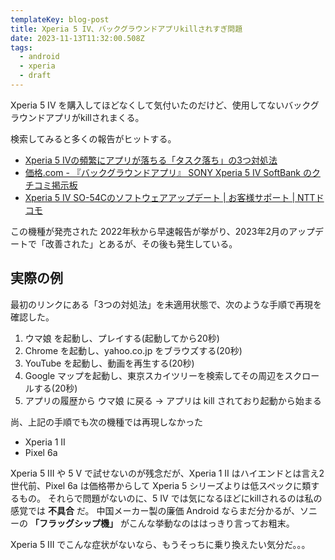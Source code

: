 ```yaml
---
templateKey: blog-post
title: Xperia 5 IV、バックグラウンドアプリkillされすぎ問題
date: 2023-11-13T11:32:00.508Z
tags:
  - android
  - xperia
  - draft
---
```


Xperia 5 IV を購入してほどなくして気付いたのだけど、使用してないバックグラウンドアプリがkillされまくる。

検索してみると多くの報告がヒットする。

- [Xperia 5 Ⅳの頻繁にアプリが落ちる「タスク落ち」の3つ対処法](https://androidons.com/android/xpera5iv_taskdown_repair.html)
- [価格.com - 『バックグラウンドアプリ』 SONY Xperia 5 IV SoftBank のクチコミ掲示板](https://bbs.kakaku.com/bbs/J0000039728/SortID=25046955/#25261907)
- [Xperia 5 IV SO-54Cのソフトウェアアップデート | お客様サポート | NTTドコモ](https://www.docomo.ne.jp/support/product_update/so54c/index.html)

この機種が発売された 2022年秋から早速報告が挙がり、2023年2月のアップデートで「改善された」とあるが、その後も発生している。


## 実際の例

最初のリンクにある「3つの対処法」を未適用状態で、次のような手順で再現を確認した。

1. ウマ娘 を起動し、プレイする(起動してから20秒)
2. Chrome を起動し、yahoo.co.jp をブラウズする(20秒)
3. YouTube を起動し、動画を再生する(20秒)
4. Google マップを起動し、東京スカイツリーを検索してその周辺をスクロールする(20秒)
5. アプリの履歴から ウマ娘 に戻る → アプリは kill されており起動から始まる

尚、上記の手順でも次の機種では再現しなかった

- Xperia 1 II
- Pixel 6a

Xperia 5 III や 5 V で試せないのが残念だが、Xperia 1 II はハイエンドとは言え2世代前、Pixel 6a は価格帯からして Xperia 5 シリーズよりは低スペックに類するもの。
それらで問題がないのに、5 IV では気になるほどにkillされるのは私の感覚では **不具合** だ。
中国メーカー製の廉価 Android ならまだ分かるが、ソニーの **「フラッグシップ機」** がこんな挙動なのははっきり言ってお粗末。

Xperia 5 III でこんな症状がないなら、もうそっちに乗り換えたい気分だ。。。